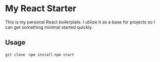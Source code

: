 # My React Starter

This is my personal React boilerplate. I utilize it as a base for projects so I can get something minimal started quickly.

## Usage
`git clone `
`npm install`
`npm start`
